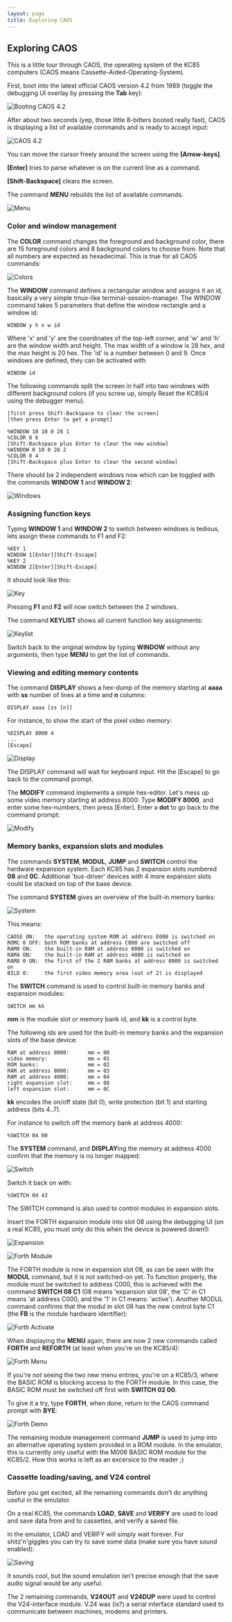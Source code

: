 ```yaml
---
layout: page
title: Exploring CAOS
---
```


## Exploring CAOS

This is a little tour through CAOS, the operating system of the KC85 computers 
(CAOS means Cassette-Aided-Operating-System).

First, boot into the latest official CAOS version 4.2 from 1989 (toggle the
debugging UI overlay by pressing the **Tab** key):

![Booting CAOS 4.2](images/booting_42.png)

After about two seconds (yep, those little 8-bitters booted really fast),
CAOS is displaying a list of available commands and is ready to accept input:

![CAOS 4.2](images/caos42.png)

You can move the cursor freely around the screen using the **[Arrow-keys]**.

**[Enter]** tries to parse whatever is on the current line as a command.

**[Shift-Backspace]** clears the screen.

The command **MENU** rebuilds the list of available commands.

![Menu](images/menu.png)

### Color and window management

The **COLOR** command changes the foreground and background color, there
are 15 foreground colors and 8 background colors to choose from. Note that
all numbers are expected as hexadecimal. This is true for all CAOS commands:

![Colors](images/colors.png)

The **WINDOW** command defines a rectangular window and assigns it an id,
basically a very simple tmux-like terminal-session-manager. The WINDOW command 
takes 5 parameters that define the window rectangle and a window id:

~~~
WINDOW y h x w id
~~~

Where 'x' and 'y' are the coordinates of the top-left corner, and 'w' and
'h' are the window width and height. The max width of a window is 28 hex, and
the max height is 20 hex. The 'id' is a number between
0 and 9. Once windows are defined, they can be activated with 

~~~
WINDOW id
~~~

The following commands split the screen in half into two windows with 
different background colors (if you screw up, simply Reset the KC85/4 
using the debugger menu).

~~~
[first press Shift-Backspace to clear the screen]
[then press Enter to get a prompt]

%WINDOW 10 10 0 28 1
%COLOR 0 6
[Shift-Backspace plus Enter to clear the new window]
%WINDOW 0 10 0 28 2
%COLOR 0 4
[Shift-Backspace plus Enter to clear the second window]
~~~

There should be 2 independent windows now which can be toggled with
the commands **WINDOW 1** and **WINDOW 2**:

![Windows](images/windows.png)


### Assigning function keys

Typing **WINDOW 1** and **WINDOW 2** to switch between windows is tedious,
lets assign these commands to F1 and F2:

~~~
%KEY 1
WINDOW 1[Enter][Shift-Escape]
%KEY 2
WINDOW 2[Enter][Shift-Escape]
~~~

It should look like this:

![Key](images/key.png)

Pressing **F1** and **F2** will now switch between the 2 windows.

The command **KEYLIST** shows all current function key assignments:

![Keylist](images/keylist.png)

Switch back to the original window by typing **WINDOW** without any
arguments, then type **MENU** to get the list of commands.

### Viewing and editing memory contents

The command **DISPLAY** shows a hex-dump of the memory starting 
at **aaaa** with **ss** number of lines at a time and **n** columns:

~~~
DISPLAY aaaa [ss [n]]
~~~

For instance, to show the start of the pixel video memory:

~~~
%DISPLAY 8000 4
...
[Escape]
~~~

![Display](images/display.png)

The DISPLAY command will wait for keyboard input. Hit the [Escape] to 
go back to the command prompt.

The **MODIFY** command implements a simple hex-editor. Let's mess up some video
memory starting at address 8000: Type **MODIFY 8000**, and enter some
hex-numbers, then press [Enter]. Enter a **dot** to go back to the command
prompt:

![Modify](images/modify.png)

### Memory banks, expansion slots and modules

The commands **SYSTEM**, **MODUL**, **JUMP** and **SWITCH** control the
hardware expansion system. Each KC85 has 2 expansion slots numbered **08** and 
**0C**. Additional 'bus-driver' devices with 4 more expansion slots could
be stacked on top of the base device.

The command **SYSTEM** gives an overview of the built-in memory banks:

![System](images/system.png)

This means:

~~~
CAOSE ON:   the operating system ROM at address E000 is switched on
ROMC 0 OFF: both ROM banks at address C000 are switched off
RAM0 ON:    the built-in RAM at address 0000 is switched on
RAM4 ON:    the built-in RAM at address 4000 is switched on
RAM8 0 ON:  the first of the 2 RAM banks at address 8000 is switched on
BILD 0:     the first video memory area (out of 2) is displayed
~~~

The **SWITCH** command is used to control built-in memory banks and
expansion modules:

~~~
SWITCH mm kk
~~~

**mm** is the module slot or memory bank id, and **kk** is a control byte.

The following ids are used for the built-in memory banks and the
expansion slots of the base device:

~~~
RAM at address 0000:      mm = 00
video memory:             mm = 01
ROM banks:                mm = 02
RAM at address 8000:      mm = 03
RAM at address 4000:      mm = 04
right expansion slot:     mm = 08
left expansion slot:      mm = 0C
~~~

**kk** encodes the on/off state (bit 0), write protection (bit 1) and starting
address (bits 4..7).

For instance to switch off the memory bank at address 4000:

~~~
%SWITCH 04 00
~~~

The **SYSTEM** command, and **DISPLAY**ing the memory at address 4000 confirm
that the memory is no longer mapped:

![Switch](images/switch.png)

Switch it back on with:

~~~
%SWITCH 04 43
~~~

The SWITCH command is also used to control modules in expansion slots.

Insert the FORTH expansion module into slot 08 using the debugging UI 
(on a real KC85, you must only do this when the device is powered down!):

![Expansion](images/expansion.png)


![Forth Module](images/forth_module.png)

The FORTH module is now in expansion slot 08, as can be seen with the **MODUL**
command, but it is not switched-on yet. To function properly, the 
module must be switched to address C000, this is achieved with the
command **SWITCH 08 C1** (08 means 'expansion slot 08', the 'C' in C1 means 
'at address C000, and the '1' in C1 means: 'active'). Another MODUL
command confirms that the modul in slot 08 has the new control byte C1
(the **FB** is the module hardware identifier):

![Forth Activate](images/switch_forth.png)

When displaying the **MENU** again, there are now 2 new commands called
**FORTH** and **REFORTH** (at least when you're on the KC85/4):

![Forth Menu](images/forth_menu.png)

If you're *not* seeing the two new menu entries, you're on a KC85/3, where
the BASIC ROM is blocking access to the FORTH module. In this case,
the BASIC ROM must be switched off first with **SWITCH 02 00**.

To give it a try, type **FORTH**, when done, return to the CAOS command
prompt with **BYE**:

![Forth Demo](images/forth_demo.png)

The remaining module management command **JUMP** is used to jump into
an alternative operating system provided in a ROM module. In the emulator, 
this is currently only useful with the M006 BASIC ROM module for the KC85/2.
How this works is left as an excersice to the reader ;)


### Cassette loading/saving, and V24 control

Before you get excited, all the remaining commands don't do anything
useful in the emulator.

On a real KC85, the commands **LOAD**, **SAVE** and **VERIFY** are used
to load and save data from and to cassettes, and verify a saved file.

In the emulator, LOAD and VERIFY will simply wait forever. For shitz'n'giggles 
you can try to save some data (make sure you have sound enabled):

![Saving](images/save.png)

It sounds cool, but the sound emulation isn't precise enough that the
save audio signal would be any useful.

The 2 remaining commands, **V24OUT** and **V24DUP** were used to control
the V24-interface module. V.24 was (is?) a serial interface standard used 
to communicate between machines, modems and printers.





